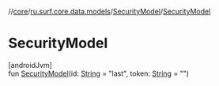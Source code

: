 //[core](../../../index.md)/[ru.surf.core.data.models](../index.md)/[SecurityModel](index.md)/[SecurityModel](-security-model.md)

# SecurityModel

[androidJvm]\
fun [SecurityModel](-security-model.md)(id: [String](https://kotlinlang.org/api/latest/jvm/stdlib/kotlin/-string/index.html) = "last", token: [String](https://kotlinlang.org/api/latest/jvm/stdlib/kotlin/-string/index.html) = "")
